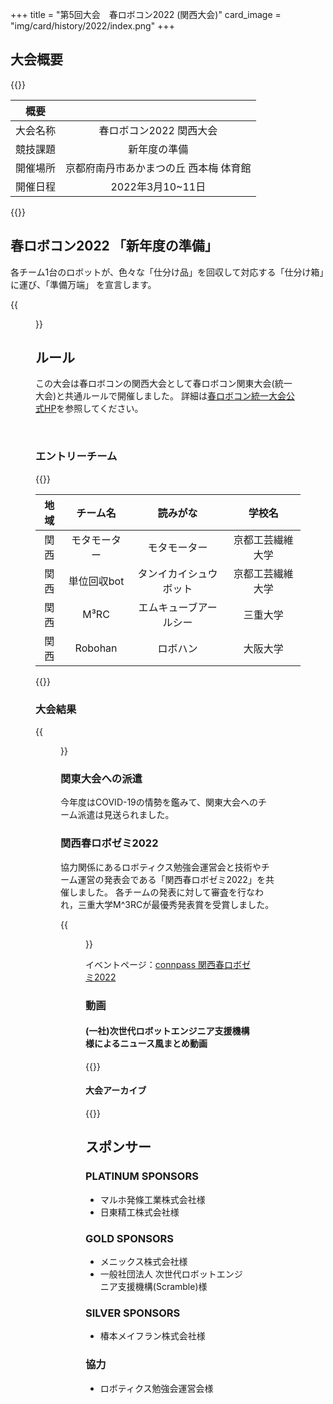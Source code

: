 +++
title = "第5回大会　春ロボコン2022 (関西大会)"
card_image =  "img/card/history/2022/index.png"
+++

## 大会概要

{{<mdtable class="simple-table">}}

| 概要 |  |
| :---: | :---: |
| 大会名称 | 春ロボコン2022 関西大会 |
| 競技課題 | 新年度の準備 |
| 開催場所 | 京都府南丹市あかまつの丘 西本梅 体育館 |
| 開催日程 | 2022年3月10~11日 |

{{</mdtable>}}

## 春ロボコン2022 「新年度の準備」

各チーム1台のロボットが、色々な「仕分け品」を回収して対応する「仕分け箱」に運び、「準備万端」 を宣言します。

{{<figure src="../../img/rule2022_abst.png" width="100%">}}

## ルール

この大会は春ロボコンの関西大会として春ロボコン関東大会(統一大会)と共通ルールで開催しました。
詳細は[春ロボコン統一大会公式HP](https://kantouharurobo.com/haru/2022/)を参照してください。

<br>

### エントリーチーム

{{<mdtable class="simple-table">}}

| 地域 | チーム名 | 読みがな | 学校名 |
| :---: | :---: | :---: | :---: |
| 関西 | モタモーター | モタモーター | 京都工芸繊維大学 |
| 関西 | 単位回収bot | タンイカイシュウボット | 京都工芸繊維大学 |
| 関西 | M³RC | エムキューブアールシー | 三重大学 |
| 関西 | Robohan | ロボハン | 大阪大学 |

{{</mdtable>}}

### 大会結果

{{<figure src="../../img/2022_result.png" width="100%">}}

### 関東大会への派遣

今年度はCOVID-19の情勢を鑑みて、関東大会へのチーム派遣は見送られました。

### 関西春ロボゼミ2022

協力関係にあるロボティクス勉強会運営会と技術やチーム運営の発表会である「関西春ロボゼミ2022」を共催しました。
各チームの発表に対して審査を行なわれ，三重大学M^3RCが最優秀発表賞を受賞しました。

{{<figure src="../../img/2022_harurobosemi.png" width="50%">}}

イベントページ：[connpass 関西春ロボゼミ2022](https://robosemi.connpass.com/event/243527/)

### 動画

####  (一社)次世代ロボットエンジニア支援機構 様によるニュース風まとめ動画

{{<youtube id="TaeI0Z6Z_uw" width="60%">}}

#### 大会アーカイブ

{{<youtube id="H-0pwm1_df8" width="60%">}}

## スポンサー

### PLATINUM SPONSORS

- マルホ発條工業株式会社様
- 日東精工株式会社様

### GOLD SPONSORS

- メニックス株式会社様
- 一般社団法人 次世代ロボットエンジニア支援機構(Scramble)様

### SILVER SPONSORS

- 椿本メイフラン株式会社様

### 協力

- ロボティクス勉強会運営会様
